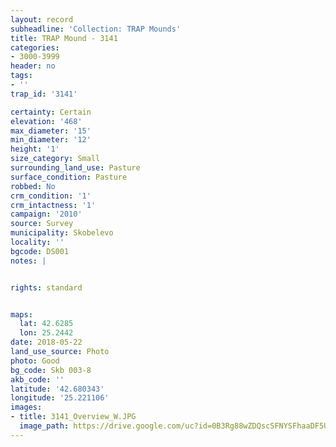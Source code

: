 ```yaml
---
layout: record
subheadline: 'Collection: TRAP Mounds'
title: TRAP Mound - 3141
categories:
- 3000-3999
header: no
tags:
- ''
trap_id: '3141'

certainty: Certain
elevation: '468'
max_diameter: '15'
min_diameter: '12'
height: '1'
size_category: Small
surrounding_land_use: Pasture
surface_condition: Pasture
robbed: No
crm_condition: '1'
crm_intactness: '1'
campaign: '2010'
source: Survey
municipality: Skobelevo
locality: ''
bgcode: DS001
notes: |


rights: standard


maps:
  lat: 42.6285
  lon: 25.2442
date: 2018-05-22
land_use_source: Photo
photo: Good
bg_code: Skb 003-8
akb_code: ''
latitude: '42.680343'
longitude: '25.221106'
images:
- title: 3141_Overview_W.JPG
  image_path: https://drive.google.com/uc?id=0B3Rg88wZDQscSFNYSFhaaDF5U0U
---
```

